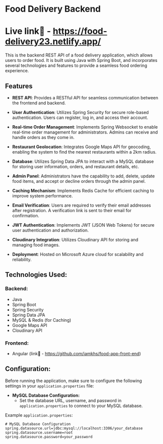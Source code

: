 # Food Delivery Backend

# Live link🚀 - https://food-delivery23.netlify.app/

This is the backend REST API of a food delivery application, which allows users to order food. It is built using Java with Spring Boot, and incorporates several technologies and features to provide a seamless food ordering experience.

## Features

- **REST API**: Provides a RESTful API for seamless communication between the frontend and backend.

- **User Authentication**: Utilizes Spring Security for secure role-based authentication. Users can register, log in, and access their account.

- **Real-time Order Management**: Implements Spring Websocket to enable real-time order management for administrators. Admins can receive and handle orders as they come in.

- **Restaurant Geolocation**: Integrates Google Maps API for geocoding, enabling the system to find the nearest restaurants within a 2km radius.

- **Database**: Utilizes Spring Data JPA to interact with a MySQL database for storing user information, orders, and restaurant details, etc.

- **Admin Panel**: Administrators have the capability to add, delete, update food items, and accept or decline orders through the admin panel.

- **Caching Mechanism**: Implements Redis Cache for efficient caching to improve system performance.

- **Email Verification**: Users are required to verify their email addresses after registration. A verification link is sent to their email for confirmation.

- **JWT Authentication**: Implements JWT (JSON Web Tokens) for secure user authentication and authorization.

- **Cloudinary Integration**: Utilizes Cloudinary API for storing and managing food images.

- **Deployment**: Hosted on Microsoft Azure cloud for scalability and reliability.

## Technologies Used:

### Backend:

- Java
- Spring Boot
- Spring Security
- Spring Data JPA
- MySQL & Redis (for Caching)
- Google Maps API
- Cloudinary API

### Frontend:

- Angular (link🚀 - https://github.com/iamkhs/food-app-front-end)

## Configuration:

Before running the application, make sure to configure the following settings in your `application.properties` file:

- **MySQL Database Configuration:**
  - Set the database URL, username, and password in `application.properties` to connect to your MySQL database.

Example `application.properties`:

```properties
# MySQL Database Configuration
spring.datasource.url=jdbc:mysql://localhost:3306/your_database
spring.datasource.username=root
spring.datasource.password=your_password
